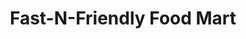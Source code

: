 ---
title: "Fast-N-Friendly Food Mart"
url: /aurora/fast-n-friendly-food-mart/
shop: Lebensmittel
---
